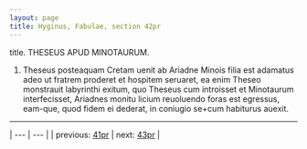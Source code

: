 ```yaml
---
layout: page
title: Hyginus, Fabulae, section 42pr
---
```


title. THESEUS APUD MINOTAURUM.



1. Theseus posteaquam Cretam uenit ab Ariadne Minois filia est adamatus adeo ut fratrem proderet et hospitem seruaret, ea enim Theseo monstrauit labyrinthi exitum, quo Theseus cum introisset et Minotaurum interfecisset, Ariadnes monitu licium reuoluendo foras est egressus, eam-que, quod fidem ei dederat, in coniugio se+cum habiturus auexit.



---

| --- | --- |
| previous: [41pr](../41pr/) | next: [43pr](../43pr/) |